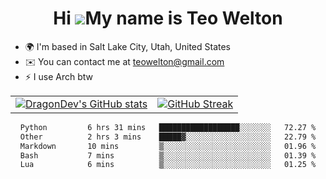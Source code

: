 <div align="center">
  
# Hi ![](https://user-images.githubusercontent.com/18350557/176309783-0785949b-9127-417c-8b55-ab5a4333674e.gif)My name is Teo Welton
</div>

*   🌍  I'm based in Salt Lake City, Utah, United States
*   ✉️  You can contact me at [teowelton@gmail.com](mailto:teowelton@gmail.com)
*   ⚡  I use Arch btw

<div align="center">

|||
|:-------------------------:|:-------------------------:|
| [![DragonDev's GitHub stats](https://github-readme-stats.vercel.app/api?username=DragonDev07&bg_color=1e1e2e&text_color=cdd6f4&icon_color=cba6f7&title_color=94e2d5)](https://github.com/DragonDev07) | [![GitHub Streak](https://streak-stats.demolab.com?user=DragonDev07&theme=catppuccin-mocha)](https://git.io/streak-stats) |

<!--START_SECTION:waka-->

```txt
Python         6 hrs 31 mins   ██████████████████░░░░░░░   72.27 %
Other          2 hrs 3 mins    █████▓░░░░░░░░░░░░░░░░░░░   22.79 %
Markdown       10 mins         ▒░░░░░░░░░░░░░░░░░░░░░░░░   01.96 %
Bash           7 mins          ▒░░░░░░░░░░░░░░░░░░░░░░░░   01.39 %
Lua            6 mins          ▒░░░░░░░░░░░░░░░░░░░░░░░░   01.25 %
```

<!--END_SECTION:waka-->

</div>
